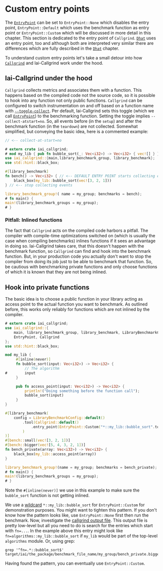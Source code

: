 # Custom entry points

The [`EntryPoint`] can be set to `EntryPoint::None` which disables
the entry point, `EntryPoint::Default` which uses the benchmark function as
entry point or `EntryPoint::Custom` which will be discussed in more detail in
this chapter. This section is dedicated to the entry point of `Callgrind`.
[`Dhat`](../../dhat.md) uses an entry point, too and although both are
interpreted very similar there are differences which are fully described in the
[`Dhat`](../../dhat.md) chapter.

To understand custom entry points let's take a small detour into how
[`Callgrind`][Callgrind] and Iai-Callgrind work under the hood.

## Iai-Callgrind under the hood

`Callgrind` collects metrics and associates them with a function. This happens
based on the compiled code not the source code, so it is possible to hook into
any function not only public functions. `Callgrind` can be configured to switch
instrumentation on and off based on a function name with
[`--toggle-collect`][Callgrind Arguments]. Per default, Iai-Callgrind sets this
toggle (which we call [`EntryPoint`]) to the benchmarking function. Setting the
toggle implies `--collect-atstart=no`. So, all events before (in the `setup`)
and after the benchmark function (in the `teardown`) are not collected. Somewhat
simplified, but conveying the basic idea, here is a commented example:

```rust
// <-- collect-at-start=no

# extern crate iai_callgrind;
# mod my_lib { pub fn bubble_sort(_: Vec<i32>) -> Vec<i32> { vec![] } }
use iai_callgrind::{main,library_benchmark_group, library_benchmark};
use std::hint::black_box;

#[library_benchmark]
fn bench() -> Vec<i32> { // <-- DEFAULT ENTRY POINT starts collecting events
    black_box(my_lib::bubble_sort(vec![3, 2, 1]))
} // <-- stop collecting events

library_benchmark_group!( name = my_group; benchmarks = bench);
# fn main() {
main!(library_benchmark_groups = my_group);
# }
```

### Pitfall: Inlined functions

The fact that `Callgrind` acts on the compiled code harbors a pitfall. The
compiler with compile-time optimizations switched on (which is usually the case
when compiling benchmarks) inlines functions if it sees an advantage in doing
so. Iai-Callgrind takes care, that this doesn't happen with the benchmark
function, so `Callgrind` can find and hook into the benchmark function. But, in
your production code you actually don't want to stop the compiler from doing
its job just to be able to benchmark that function. So, be cautious with
benchmarking private functions and only choose functions of which it is known
that they are not being inlined.

## Hook into private functions

The basic idea is to choose a public function in your library acting as access
point to the actual function you want to benchmark. As outlined before, this
works only reliably for functions which are not inlined by the compiler.

```rust
# extern crate iai_callgrind;
use iai_callgrind::{
    main, library_benchmark_group, library_benchmark, LibraryBenchmarkConfig,
    EntryPoint, Callgrind
};
use std::hint::black_box;

mod my_lib {
     #[inline(never)]
     fn bubble_sort(input: Vec<i32>) -> Vec<i32> {
         // The algorithm
#        input
     }

     pub fn access_point(input: Vec<i32>) -> Vec<i32> {
         println!("Doing something before the function call");
         bubble_sort(input)
     }
}

#[library_benchmark(
    config = LibraryBenchmarkConfig::default()
        .tool(Callgrind::default()
            .entry_point(EntryPoint::Custom("*::my_lib::bubble_sort".to_owned()))
        )
)]
#[bench::small(vec![3, 2, 1])]
#[bench::bigger(vec![5, 4, 3, 2, 1])]
fn bench_private(array: Vec<i32>) -> Vec<i32> {
    black_box(my_lib::access_point(array))
}

library_benchmark_group!(name = my_group; benchmarks = bench_private);
# fn main() {
main!(library_benchmark_groups = my_group);
# }
```

Note the `#[inline(never)]` we use in this example to make sure the
`bubble_sort` function is not getting inlined.

We use a [wildcard][Callgrind Arguments] `*::my_lib::bubble_sort` for
`EntryPoint::Custom` for demonstration purposes. You might want to tighten this
pattern. If you don't know how the pattern looks like, use `EntryPoint::None`
first then run the benchmark. Now, investigate the [callgrind output
file](../../cli_and_env/output/out_directory.md). This output file is pretty
low-level but all you need to do is search for the entries which start with
`fn=...`. In the example above this entry might look like
`fn=algorithms::my_lib::bubble_sort` if `my_lib` would be part of the top-level
`algorithms` module. Or, using grep:

```shell
grep '^fn=.*::bubble_sort$' target/iai/the_package/benchmark_file_name/my_group/bench_private.bigger/callgrind.bench_private.bigger.out
```

Having found the pattern, you can eventually use `EntryPoint::Custom`.

[Callgrind]: https://valgrind.org/docs/manual/cl-manual.html

[Callgrind Arguments]: https://valgrind.org/docs/manual/cl-manual.html#cl-manual.options

[`EntryPoint`]: https://docs.rs/iai-callgrind/0.15.2/iai_callgrind/enum.EntryPoint.html
